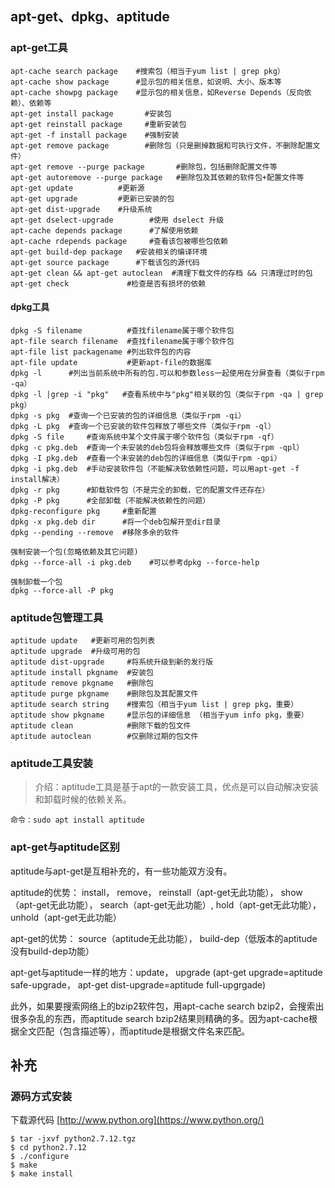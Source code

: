 ## apt-get、dpkg、aptitude

### apt-get工具
```
apt-cache search package    #搜索包（相当于yum list | grep pkg）
apt-cache show package      #显示包的相关信息，如说明、大小、版本等
apt-cache showpg package    #显示包的相关信息，如Reverse Depends（反向依赖）、依赖等
apt-get install package       #安装包
apt-get reinstall package     #重新安装包
apt-get -f install package    #强制安装
apt-get remove package        #删除包（只是删掉数据和可执行文件，不删除配置文件）
apt-get remove --purge package       #删除包，包括删除配置文件等
apt-get autoremove --purge package   #删除包及其依赖的软件包+配置文件等
apt-get update          #更新源
apt-get upgrade         #更新已安装的包
apt-get dist-upgrade    #升级系统
apt-get dselect-upgrade        #使用 dselect 升级
apt-cache depends package      #了解使用依赖
apt-cache rdepends package     #查看该包被哪些包依赖
apt-get build-dep package   #安装相关的编译环境
apt-get source package      #下载该包的源代码
apt-get clean && apt-get autoclean  #清理下载文件的存档 && 只清理过时的包
apt-get check             #检查是否有损坏的依赖
```

#### dpkg工具

```
dpkg -S filename          #查找filename属于哪个软件包
apt-file search filename  #查找filename属于哪个软件包
apt-file list packagename #列出软件包的内容
apt-file update           #更新apt-file的数据库
dpkg -l      #列出当前系统中所有的包.可以和参数less一起使用在分屏查看（类似于rpm -qa）
dpkg -l |grep -i "pkg"   #查看系统中与"pkg"相关联的包（类似于rpm -qa | grep pkg）
dpkg -s pkg  #查询一个已安装的包的详细信息（类似于rpm -qi）
dpkg -L pkg  #查询一个已安装的软件包释放了哪些文件（类似于rpm -ql）
dpkg -S file     #查询系统中某个文件属于哪个软件包（类似于rpm -qf）
dpkg -c pkg.deb  #查询一个未安装的deb包将会释放哪些文件（类似于rpm -qpl）
dpkg -I pkg.deb  #查看一个未安装的deb包的详细信息（类似于rpm -qpi）
dpkg -i pkg.deb  #手动安装软件包（不能解决软依赖性问题，可以用apt-get -f install解决）
dpkg -r pkg      #卸载软件包（不是完全的卸载，它的配置文件还存在）
dpkg -P pkg      #全部卸载（不能解决依赖性的问题）
dpkg-reconfigure pkg     #重新配置
dpkg -x pkg.deb dir      #将一个deb包解开至dir目录
dpkg --pending --remove  #移除多余的软件

强制安装一个包(忽略依赖及其它问题)
dpkg --force-all -i pkg.deb    #可以参考dpkg --force-help

强制卸载一个包
dpkg --force-all -P pkg

```
### aptitude包管理工具

```
aptitude update   #更新可用的包列表 
aptitude upgrade  #升级可用的包 
aptitude dist-upgrade     #将系统升级到新的发行版 
aptitude install pkgname  #安装包 
aptitude remove pkgname   #删除包 
aptitude purge pkgname    #删除包及其配置文件 
aptitude search string    #搜索包（相当于yum list | grep pkg，重要）
aptitude show pkgname     #显示包的详细信息 （相当于yum info pkg，重要）
aptitude clean            #删除下载的包文件 
aptitude autoclean        #仅删除过期的包文件 
```

### aptitude工具安装

> 介绍：aptitude工具是基于apt的一款安装工具，优点是可以自动解决安装和卸载时候的依赖关系。
```
命令：sudo apt install aptitude
```

### apt-get与aptitude区别

aptitude与apt-get是互相补充的，有一些功能双方没有。

aptitude的优势： install， remove， reinstall（apt-get无此功能）， show（apt-get无此功能）， search（apt-get无此功能）, hold（apt-get无此功能）， unhold（apt-get无此功能）

apt-get的优势： source（aptitude无此功能）， build-dep（低版本的aptitude没有build-dep功能）

apt-get与aptitude一样的地方：update， upgrade (apt-get upgrade=aptitude safe-upgrade， apt-get dist-upgrade=aptitude full-upgrgade)

此外，如果要搜索网络上的bzip2软件包，用apt-cache search bzip2，会搜索出很多杂乱的东西，而aptitude search bzip2结果则精确的多。因为apt-cache根据全文匹配（包含描述等），而aptitude是根据文件名来匹配。

## 补充

### 源码方式安装

下载源代码 [http://www.python.org](https://www.python.org/)
```
$ tar -jxvf python2.7.12.tgz
$ cd python2.7.12
$ ./configure
$ make
$ make install
```
